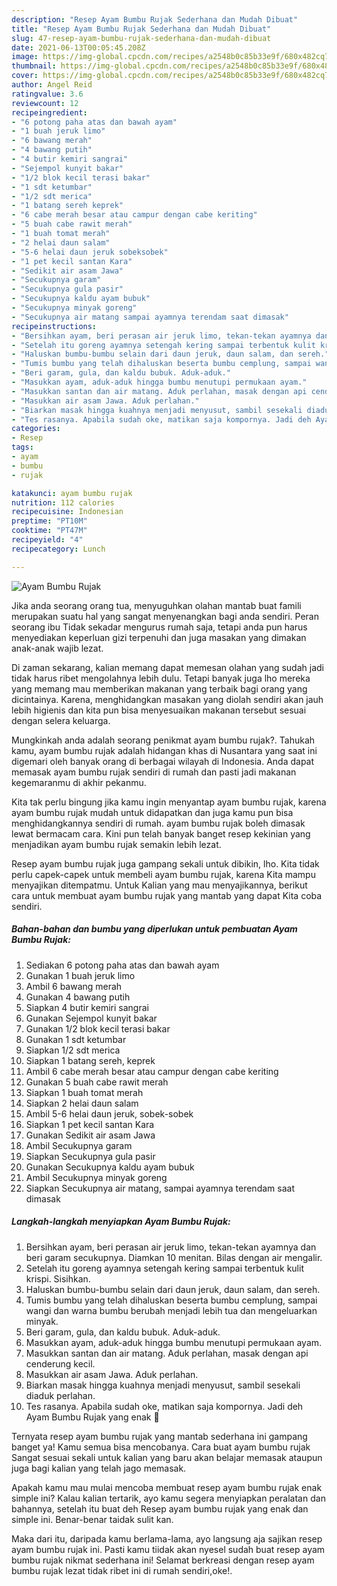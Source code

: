```yaml
---
description: "Resep Ayam Bumbu Rujak Sederhana dan Mudah Dibuat"
title: "Resep Ayam Bumbu Rujak Sederhana dan Mudah Dibuat"
slug: 47-resep-ayam-bumbu-rujak-sederhana-dan-mudah-dibuat
date: 2021-06-13T00:05:45.208Z
image: https://img-global.cpcdn.com/recipes/a2548b0c85b33e9f/680x482cq70/ayam-bumbu-rujak-foto-resep-utama.jpg
thumbnail: https://img-global.cpcdn.com/recipes/a2548b0c85b33e9f/680x482cq70/ayam-bumbu-rujak-foto-resep-utama.jpg
cover: https://img-global.cpcdn.com/recipes/a2548b0c85b33e9f/680x482cq70/ayam-bumbu-rujak-foto-resep-utama.jpg
author: Angel Reid
ratingvalue: 3.6
reviewcount: 12
recipeingredient:
- "6 potong paha atas dan bawah ayam"
- "1 buah jeruk limo"
- "6 bawang merah"
- "4 bawang putih"
- "4 butir kemiri sangrai"
- "Sejempol kunyit bakar"
- "1/2 blok kecil terasi bakar"
- "1 sdt ketumbar"
- "1/2 sdt merica"
- "1 batang sereh keprek"
- "6 cabe merah besar atau campur dengan cabe keriting"
- "5 buah cabe rawit merah"
- "1 buah tomat merah"
- "2 helai daun salam"
- "5-6 helai daun jeruk sobeksobek"
- "1 pet kecil santan Kara"
- "Sedikit air asam Jawa"
- "Secukupnya garam"
- "Secukupnya gula pasir"
- "Secukupnya kaldu ayam bubuk"
- "Secukupnya minyak goreng"
- "Secukupnya air matang sampai ayamnya terendam saat dimasak"
recipeinstructions:
- "Bersihkan ayam, beri perasan air jeruk limo, tekan-tekan ayamnya dan beri garam secukupnya. Diamkan 10 menitan. Bilas dengan air mengalir."
- "Setelah itu goreng ayamnya setengah kering sampai terbentuk kulit krispi. Sisihkan."
- "Haluskan bumbu-bumbu selain dari daun jeruk, daun salam, dan sereh."
- "Tumis bumbu yang telah dihaluskan beserta bumbu cemplung, sampai wangi dan warna bumbu berubah menjadi lebih tua dan mengeluarkan minyak."
- "Beri garam, gula, dan kaldu bubuk. Aduk-aduk."
- "Masukkan ayam, aduk-aduk hingga bumbu menutupi permukaan ayam."
- "Masukkan santan dan air matang. Aduk perlahan, masak dengan api cenderung kecil."
- "Masukkan air asam Jawa. Aduk perlahan."
- "Biarkan masak hingga kuahnya menjadi menyusut, sambil sesekali diaduk perlahan."
- "Tes rasanya. Apabila sudah oke, matikan saja kompornya. Jadi deh Ayam Bumbu Rujak yang enak 🤤"
categories:
- Resep
tags:
- ayam
- bumbu
- rujak

katakunci: ayam bumbu rujak 
nutrition: 112 calories
recipecuisine: Indonesian
preptime: "PT10M"
cooktime: "PT47M"
recipeyield: "4"
recipecategory: Lunch

---
```



![Ayam Bumbu Rujak](https://img-global.cpcdn.com/recipes/a2548b0c85b33e9f/680x482cq70/ayam-bumbu-rujak-foto-resep-utama.jpg)

Jika anda seorang orang tua, menyuguhkan olahan mantab buat famili merupakan suatu hal yang sangat menyenangkan bagi anda sendiri. Peran seorang ibu Tidak sekadar mengurus rumah saja, tetapi anda pun harus menyediakan keperluan gizi terpenuhi dan juga masakan yang dimakan anak-anak wajib lezat.

Di zaman  sekarang, kalian memang dapat memesan olahan yang sudah jadi tidak harus ribet mengolahnya lebih dulu. Tetapi banyak juga lho mereka yang memang mau memberikan makanan yang terbaik bagi orang yang dicintainya. Karena, menghidangkan masakan yang diolah sendiri akan jauh lebih higienis dan kita pun bisa menyesuaikan makanan tersebut sesuai dengan selera keluarga. 



Mungkinkah anda adalah seorang penikmat ayam bumbu rujak?. Tahukah kamu, ayam bumbu rujak adalah hidangan khas di Nusantara yang saat ini digemari oleh banyak orang di berbagai wilayah di Indonesia. Anda dapat memasak ayam bumbu rujak sendiri di rumah dan pasti jadi makanan kegemaranmu di akhir pekanmu.

Kita tak perlu bingung jika kamu ingin menyantap ayam bumbu rujak, karena ayam bumbu rujak mudah untuk didapatkan dan juga kamu pun bisa menghidangkannya sendiri di rumah. ayam bumbu rujak boleh dimasak lewat bermacam cara. Kini pun telah banyak banget resep kekinian yang menjadikan ayam bumbu rujak semakin lebih lezat.

Resep ayam bumbu rujak juga gampang sekali untuk dibikin, lho. Kita tidak perlu capek-capek untuk membeli ayam bumbu rujak, karena Kita mampu menyajikan ditempatmu. Untuk Kalian yang mau menyajikannya, berikut cara untuk membuat ayam bumbu rujak yang mantab yang dapat Kita coba sendiri.

<!--inarticleads1-->

##### Bahan-bahan dan bumbu yang diperlukan untuk pembuatan Ayam Bumbu Rujak:

1. Sediakan 6 potong paha atas dan bawah ayam
1. Gunakan 1 buah jeruk limo
1. Ambil 6 bawang merah
1. Gunakan 4 bawang putih
1. Siapkan 4 butir kemiri sangrai
1. Gunakan Sejempol kunyit bakar
1. Gunakan 1/2 blok kecil terasi bakar
1. Gunakan 1 sdt ketumbar
1. Siapkan 1/2 sdt merica
1. Siapkan 1 batang sereh, keprek
1. Ambil 6 cabe merah besar atau campur dengan cabe keriting
1. Gunakan 5 buah cabe rawit merah
1. Siapkan 1 buah tomat merah
1. Siapkan 2 helai daun salam
1. Ambil 5-6 helai daun jeruk, sobek-sobek
1. Siapkan 1 pet kecil santan Kara
1. Gunakan Sedikit air asam Jawa
1. Ambil Secukupnya garam
1. Siapkan Secukupnya gula pasir
1. Gunakan Secukupnya kaldu ayam bubuk
1. Ambil Secukupnya minyak goreng
1. Siapkan Secukupnya air matang, sampai ayamnya terendam saat dimasak




<!--inarticleads2-->

##### Langkah-langkah menyiapkan Ayam Bumbu Rujak:

1. Bersihkan ayam, beri perasan air jeruk limo, tekan-tekan ayamnya dan beri garam secukupnya. Diamkan 10 menitan. Bilas dengan air mengalir.
1. Setelah itu goreng ayamnya setengah kering sampai terbentuk kulit krispi. Sisihkan.
1. Haluskan bumbu-bumbu selain dari daun jeruk, daun salam, dan sereh.
1. Tumis bumbu yang telah dihaluskan beserta bumbu cemplung, sampai wangi dan warna bumbu berubah menjadi lebih tua dan mengeluarkan minyak.
1. Beri garam, gula, dan kaldu bubuk. Aduk-aduk.
1. Masukkan ayam, aduk-aduk hingga bumbu menutupi permukaan ayam.
1. Masukkan santan dan air matang. Aduk perlahan, masak dengan api cenderung kecil.
1. Masukkan air asam Jawa. Aduk perlahan.
1. Biarkan masak hingga kuahnya menjadi menyusut, sambil sesekali diaduk perlahan.
1. Tes rasanya. Apabila sudah oke, matikan saja kompornya. Jadi deh Ayam Bumbu Rujak yang enak 🤤




Ternyata resep ayam bumbu rujak yang mantab sederhana ini gampang banget ya! Kamu semua bisa mencobanya. Cara buat ayam bumbu rujak Sangat sesuai sekali untuk kalian yang baru akan belajar memasak ataupun juga bagi kalian yang telah jago memasak.

Apakah kamu mau mulai mencoba membuat resep ayam bumbu rujak enak simple ini? Kalau kalian tertarik, ayo kamu segera menyiapkan peralatan dan bahannya, setelah itu buat deh Resep ayam bumbu rujak yang enak dan simple ini. Benar-benar taidak sulit kan. 

Maka dari itu, daripada kamu berlama-lama, ayo langsung aja sajikan resep ayam bumbu rujak ini. Pasti kamu tiidak akan nyesel sudah buat resep ayam bumbu rujak nikmat sederhana ini! Selamat berkreasi dengan resep ayam bumbu rujak lezat tidak ribet ini di rumah sendiri,oke!.


